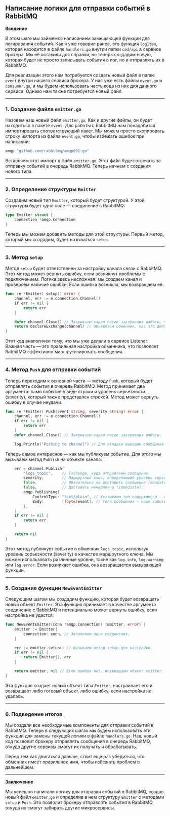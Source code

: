 ## Написание логики для отправки событий в RabbitMQ

**Введение**

В этом шаге мы займемся написанием замещающей функции для логирования событий. Как я уже говорил ранее, это функция `logItem`, которая находится в файле `handlers.go` внутри папки `cmd/api` в сервисе брокера. Мы её оставили для справки, но теперь создадим новую, которая будет не просто записывать события в лог, но и отправлять их в RabbitMQ.

Для реализации этого нам потребуется создать новый файл в папке `event` внутри нашего сервиса брокера. У нас уже есть файлы `event.go` и `consumer.go`, и мы будем использовать часть кода из них для данного сервиса. Однако нам также потребуется новый файл.

---

### 1. Создание файла `emitter.go`

Назовем наш новый файл `emitter.go`. Как и другие файлы, он будет находиться в пакете `event`. Для работы с RabbitMQ нам понадобится импортировать соответствующий пакет. Мы можем просто скопировать строку импорта из файла `event.go`, чтобы избежать ошибок при написании:

```go
amqp "github.com/rabbitmq/amqp091-go"
```

Вставляем этот импорт в файл `emitter.go`. Этот файл будет отвечать за отправку событий в очередь RabbitMQ. Теперь начнем с создания нового типа.

---

### 2. Определение структуры `Emitter`

Создадим новый тип `Emitter`, который будет структурой. У этой структуры будет одно поле — соединение с RabbitMQ:

```go
type Emitter struct {
	connection *amqp.Connection
}
```

Теперь мы можем добавить методы для этой структуры. Первый метод, который мы создадим, будет называться `setup`.

---

### 3. Метод `setup`

Метод `setup` будет ответственен за настройку канала связи с RabbitMQ. Этот метод может вернуть ошибку, если возникнут проблемы с подключением. Логика здесь несложная: мы создаем канал и проверяем наличие ошибки. Если ошибка возникла, мы возвращаем её.

```go
func (e *Emitter) setup() error {
	channel, err := e.connection.Channel()
	if err != nil {
		return err
	}

	defer channel.Close() // Закрываем канал после завершения работы, чтобы избежать утечек ресурсов.
	return declareExchange(channel) // Объявляем обменник, как это делается при чтении из очереди.
}
```

Этот код аналогичен тому, что мы уже делали в сервисе Listener. Важная часть — это правильная настройка обменника, что позволяет RabbitMQ эффективно маршрутизировать сообщения.

---

### 4. Метод `Push` для отправки событий

Теперь переходим к основной части — методу `Push`, который будет отправлять события в очередь RabbitMQ. Метод принимает два аргумента: само событие в виде строки и уровень серьезности (severity), который также представлен строкой. Метод может вернуть ошибку в случае неудачи.

```go
func (e *Emitter) Push(event string, severity string) error {
	channel, err := e.connection.Channel()
	if err != nil {
		return err
	}
	defer channel.Close() // Закрываем канал после завершения работы.

	log.Println("Pushing to channel") // Для отладки выводим сообщение в лог о процессе отправки.
```

Теперь самое интересное — как мы публикуем событие. Для этого мы вызываем метод `Publish` на объекте канала:

```go
	err = channel.Publish(
		"logs_topic",    // Exchange, куда отправляем сообщение.
		severity,        // Маршрутный ключ, определяющий уровень серьезности.
		false,           // Обязательно ли доставить сообщение (mandatory).
		false,           // Доставить немедленно (immediate).
		amqp.Publishing{
			ContentType: "text/plain", // Указываем тип содержимого — обычный текст.
			Body:        []byte(event), // Тело сообщения — наше событие, преобразованное в срез байтов.
		},
	)
	if err != nil {
		return err
	}

	return nil
}
```

Этот метод публикует событие в обменник `logs_topic`, используя уровень серьезности (severity) в качестве маршрутного ключа. Мы можем использовать различные уровни, такие как `log.info`, `log.warning` или `log.error`. Если возникает ошибка, она возвращается вызывающей функции.

---

### 5. Создание функции `NewEventEmitter`

Следующим шагом мы создадим функцию, которая будет возвращать новый объект `Emitter`. Эта функция принимает в качестве аргумента соединение с RabbitMQ и потенциально может вернуть ошибку, если настройка не удастся:

```go
func NewEventEmitter(conn *amqp.Connection) (Emitter, error) {
	emitter := Emitter{
		connection: conn, // Заполняем поле соединения.
	}

	err := emitter.setup() // Вызываем метод setup для настройки.
	if err != nil {
		return Emitter{}, err
	}

	return emitter, nil // Если ошибок нет, возвращаем объект emitter.
}
```

Эта функция создает новый объект типа `Emitter`, настраивает его и возвращает либо готовый объект, либо ошибку, если настройка не удалась.

---

### 6. Подведение итогов

Мы создали все необходимые компоненты для отправки событий в RabbitMQ. Теперь в следующих шагах мы будем использовать эти функции для замены текущей логики в файле `handlers.go`. Наш новый код позволит брокеру отправлять сообщения в очередь RabbitMQ, откуда другие сервисы смогут их получать и обрабатывать.

Перед тем как двигаться дальше, стоит еще раз убедиться, что обменник имеет правильное имя, чтобы избежать проблем в дальнейшем.

---

**Заключение**

Мы успешно написали логику для отправки событий в RabbitMQ, создав новый файл `emitter.go` и определив в нем структуру `Emitter` с методами `setup` и `Push`. Это позволит брокеру отправлять события в RabbitMQ, откуда их смогут забирать другие микросервисы.
